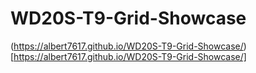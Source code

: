 # WD20S-T9-Grid-Showcase
(https://albert7617.github.io/WD20S-T9-Grid-Showcase/)[https://albert7617.github.io/WD20S-T9-Grid-Showcase/]
